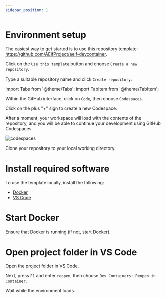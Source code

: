 ```yaml
---
sidebar_position: 1
---
```

# Environment setup

The easiest way to get started is to use this repository template: https://github.com/AElfProject/aelf-devcontainer.

Click on the `Use this template` button and choose `Create a new repository`.

Type a suitable repository name and click `Create repository`.

import Tabs from '@theme/Tabs';
import TabItem from '@theme/TabItem';

<Tabs>
  <TabItem value="codespaces" label="GitHub Codespaces" default>

Within the GitHub interface, click on `Code`, then choose `Codespaces`.

Click on the plus "+" sign to create a new Codespace.

After a moment, your workspace will load with the contents of the repository, and you will be able to continue your development using GitHub Codespaces.

![codespaces](/img/codespaces.png)

</TabItem>
  <TabItem value="local" label="Local development">

Clone your repository to your local working directory.

# Install required software

To use the template locally, install the following:

- [Docker](https://www.docker.com/get-started/)
- [VS Code](https://code.visualstudio.com/)

# Start Docker

Ensure that Docker is running (if not, start Docker).

# Open project folder in VS Code

Open the project folder in VS Code.

Next, press `F1` and enter `reopen`, then choose `Dev Containers: Reopen in Container`.

Wait while the environment loads.
</TabItem>
</Tabs>


